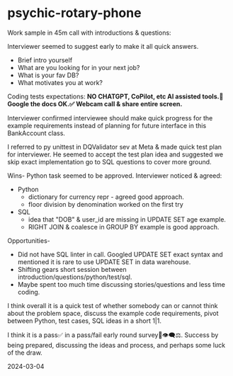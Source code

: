 # psychic-rotary-phone
Work sample in 45m call with introductions & questions:

Interviewer seemed to suggest early to make it all quick answers.

- Brief intro yourself
- What are you looking for in your next job?
- What is your fav DB?
- What motivates you at work?

Coding tests expectations:
**NO CHATGPT, CoPilot, etc AI assisted tools.🚫
Google the docs OK.✅ Webcam call & share entire screen.**

Interviewer confirmed interviewee should make quick progress for the example requirements instead of planning for future interface in this BankAccount class.

I referred to py unittest in DQValidator sev at Meta & made quick test plan for interviewer. He seemed to accept the test plan idea and suggested we skip exact implementation go to SQL questions to cover more ground.

Wins-
Python task seemed to be approved.
Interviewer noticed & agreed:
- Python
    - dictionary for currency repr - agreed good approach. 
    - floor division by denomination worked on the first try
- SQL
    - idea that "DOB" & user_id are missing in UPDATE SET age example.
    - RIGHT JOIN & coalesce in GROUP BY example is good approach.

Opportunities-
- Did not have SQL linter in call. Googled  UPDATE SET exact syntax and mentioned it is rare to use UPDATE SET in data warehouse.
- Shifting gears short session between introduction/questions/python/test/sql.
- Maybe spent too much time discussing stories/questions and less time coding.

I think overall it is a quick test of whether somebody can or cannot think about the problem space, discuss the example code requirements, pivot between Python, test cases, SQL ideas in a short 1|1.

I think it is a pass✅ in a pass/fail early round survey📝👁‍🗨⚖. Success by being prepared, discussing the ideas and process, and perhaps some luck of the draw.

2024-03-04